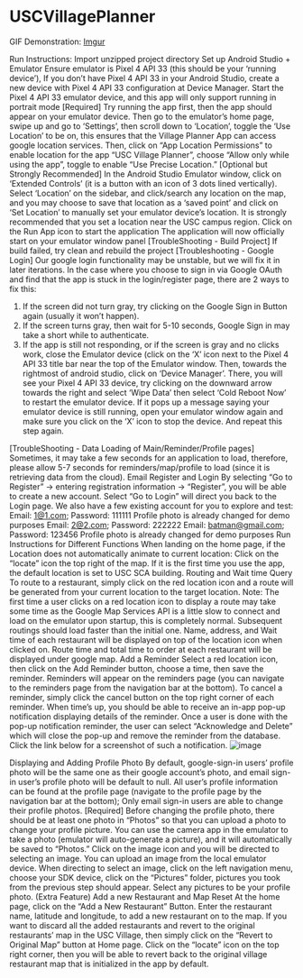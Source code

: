 # USCVillagePlanner
GIF Demonstration:
[Imgur](https://i.imgur.com/WRVg300.gifv)

Run Instructions:
Import unzipped project directory
Set up Android Studio + Emulator
Ensure emulator is Pixel 4 API 33 (this should be your ‘running device’), If you don’t have Pixel 4 API 33 in your Android Studio, create a new device with Pixel 4 API 33 configuration at Device Manager.
Start the Pixel 4 API 33 emulator device, and this app will only support running in portrait mode
[Required] Try running the app first, then the app should appear on your emulator device. Then go to the emulator’s home page, swipe up and go to ‘Settings’, then scroll down to ‘Location’, toggle the ‘Use Location’ to be on, this ensures that the Village Planner App can access google location services. Then, click on “App Location Permissions” to enable location for the app “USC Village Planner”, choose “Allow only while using the app”, toggle to enable “Use Precise  Location.”
[Optional but Strongly Recommended] In the Android Studio Emulator window, click on ‘Extended Controls’ (it is a button with an icon of 3 dots lined vertically).
Select ‘Location’ on the sidebar, and click/search any location on the map, and you may choose to save that location as a ‘saved point’ and click on ‘Set Location’ to manually set your emulator device’s location. It is strongly recommended that you set a location near the USC campus region.
Click on the Run App icon to start the application
The application will now officially start on your emulator window panel
[TroubleShooting - Build Project] If build failed, try clean and rebuild the project
[Troubleshooting - Google Login]
Our google login functionality may be unstable, but we will fix it in later iterations.
In the case where you choose to sign in via Google OAuth and find that the app is stuck in the login/register page, there are 2 ways to fix this:
1. If the screen did not turn gray, try clicking on the Google Sign in Button again (usually it won’t happen).
2. If the screen turns gray, then wait for 5-10 seconds, Google Sign in may take a short while to authenticate.
3. If the app is still not responding, or if the screen is gray and no clicks work, close the Emulator device (click on the ‘X’ icon next to the Pixel 4 API 33 title bar near the top of the Emulator window.
   Then, towards the rightmost of android studio, click on ‘Device Manager’. There, you will see your Pixel 4 API 33 device, try clicking on the downward arrow towards the right and select ‘Wipe Data’ then select ‘Cold Reboot Now’ to restart the emulator device. If it pops up a message saying your emulator device is still running, open your emulator window again and make sure you click on the ‘X’ icon to stop the device. And repeat this step again.

[TroubleShooting - Data Loading of Main/Reminder/Profile pages] Sometimes, it may take a few seconds for an application to load, therefore, please allow 5-7 seconds for reminders/map/profile to load (since it is retrieving data from the cloud).
Email Register and Login
By selecting “Go to Register” -> entering registration information -> “Register”, you will be able to create a new account. Select “Go to Login” will direct you back to the Login page.
We also have a few existing account for you to explore and test:
Email: 1@1.com; Password: 111111
Profile photo is already changed for demo purposes
Email: 2@2.com; Password: 222222
Email: batman@gmail.com; Password: 123456
Profile photo is already changed for demo purposes
Run Instructions for Different Functions
When landing on the home page, if the Location does not automatically animate to current location: Click on the “locate” icon the top right of the map. If it is the first time you use the app, the default location is set to USC SCA building.
Routing and Wait time Query
To route to a restaurant, simply click on the red location icon and a route will be generated from your current location to the target location.
Note: The first time a user clicks on a red location icon to display a route may take some time as the Google Map Services API is a little slow to connect and load on the emulator upon startup, this is completely normal. Subsequent routings should load faster than the initial one.
Name, address, and Wait time of each restaurant will be displayed on top of the location icon when clicked on.
Route time and total time to order at each restaurant will be displayed under google map.
Add a Reminder
Select a red location icon, then click on the Add Reminder button, choose a time, then save the reminder.
Reminders will appear on the reminders page (you can navigate to the reminders page from the navigation bar at the bottom). To cancel a reminder, simply click the cancel button on the top right corner of each reminder.
When time’s up, you should be able to receive an in-app pop-up notification displaying details of the reminder. Once a user is done with the pop-up notification reminder, the user can select “Acknowledge and Delete” which will close the pop-up and remove the reminder from the database. Click the link below for a screenshot of such a notification.
![image](https://user-images.githubusercontent.com/50726914/200222364-b7af9305-262f-43d8-8aa6-79da7868fc4a.jpg)

Displaying and Adding Profile Photo
By default, google-sign-in users’ profile photo will be the same one as their google account’s photo, and email sign-in user’s profile photo will be default to null. All user’s profile information can be found at the profile page (navigate to the profile page by the navigation bar at the bottom); Only email sign-in users are able to change their profile photos.
[Required] Before changing the profile photo, there should be at least one photo in “Photos” so that you can upload a photo to change your profile picture. You can use the camera app in the emulator to take a photo (emulator will auto-generate a picture), and it will automatically be saved to “Photos.”
Click on the image icon and you will be directed to selecting an image. You can upload an image from the local emulator device. When directing to select an image, click on the left navigation menu, choose your SDK device, click on the “Pictures” folder, pictures you took from the previous step should appear. Select any pictures to be your profile photo.
(Extra Feature) Add a new Restaurant and Map Reset
At the home page, click on the “Add a New Restaurant” Button. Enter the restaurant name, latitude and longitude, to add a new restaurant on to the map. If you want to discard all the added restaurants and revert to the original restaurants’ map in the USC Village, then simply click on the “Revert to Original Map” button at Home page. Click on the “locate” icon on the top right corner, then you will be able to revert back to the original village restaurant map that is initialized in the app by default.
